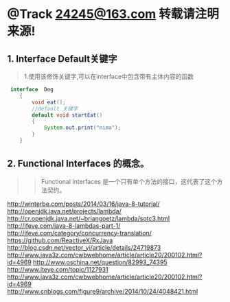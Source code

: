 #     @Track   24245@163.com   转载请注明来源!
## 1. Interface Default关键字
> 1.使用该修饰关键字,可以在interface中包含带有主体内容的函数
>> 
```java
 interface  Dog
    {
        void eat();
        //default 关键字
        default void startEat()
        {
            System.out.print("nima");
        }
    }
```

## 2. Functional Interfaces 的概念。
>> Functional Interfaces 是一个只有单个方法的接口，这代表了这个方法契约。


http://winterbe.com/posts/2014/03/16/java-8-tutorial/
http://openjdk.java.net/projects/lambda/
http://cr.openjdk.java.net/~briangoetz/lambda/sotc3.html
http://ifeve.com/java-8-lambdas-part-1/
http://ifeve.com/category/concurrency-translation/
https://github.com/ReactiveX/RxJava
http://blog.csdn.net/vector_yi/article/details/24719873
http://www.java3z.com/cwbwebhome/article/article20/200102.html?id=4969
http://www.oschina.net/question/82993_74395
http://www.iteye.com/topic/1127931
http://www.java3z.com/cwbwebhome/article/article20/200102.html?id=4969
http://www.cnblogs.com/figure9/archive/2014/10/24/4048421.html

